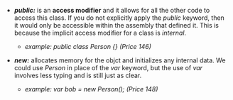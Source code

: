 * ***public:*** is an **access modifier** and it allows for all the other code to access this class. If you do not explicitly apply the *public* keyword, then it would only be accessible within the assembly that defined it. This is because the implicit access modifier for a class is *internal*. 
    * *example:* *public class Person {}* *(Price 146)*

* ***new:*** allocates memory for the objct and initializes any internal data. We could use *Person* in place of the *var* keyword, but the use of *var* involves less typing and is still just as clear.
    * *example:* *var bob = new Person();* *(Price 148)*